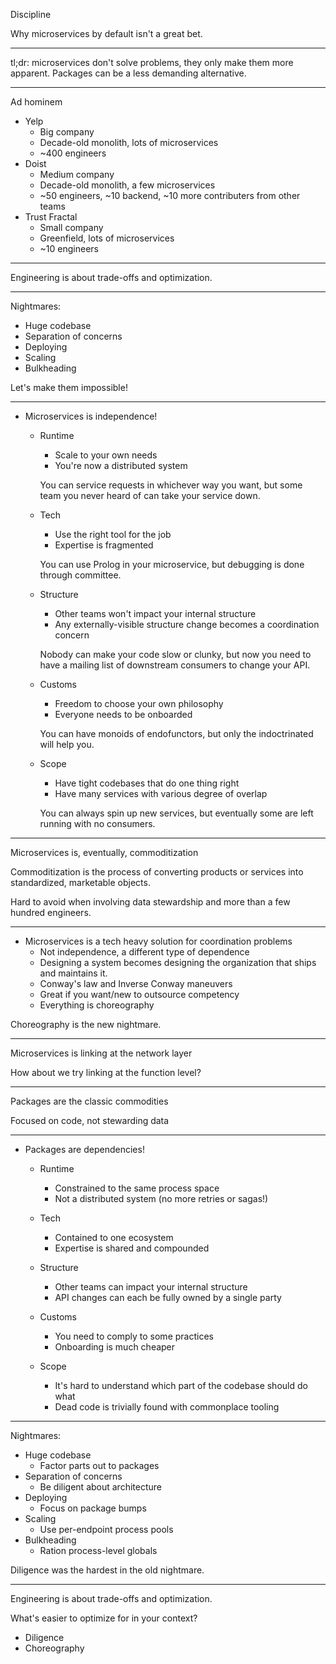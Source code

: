Discipline

Why microservices by default isn't a great bet.

---

tl;dr: microservices don't solve problems, they only make them more apparent. Packages can be a less demanding alternative.

---

Ad hominem

- Yelp
  - Big company
  - Decade-old monolith, lots of microservices
  - ~400 engineers
- Doist
  - Medium company
  - Decade-old monolith, a few microservices
  - ~50 engineers, ~10 backend, ~10 more contributers from other teams
- Trust Fractal
  - Small company
  - Greenfield, lots of microservices
  - ~10 engineers

---

Engineering is about trade-offs and optimization.

---

Nightmares: 
  - Huge codebase
  - Separation of concerns
  - Deploying
  - Scaling
  - Bulkheading

Let's make them impossible!

---

- Microservices is independence!
    - Runtime
      - Scale to your own needs
      - You're now a distributed system
  
      You can service requests in whichever way you want, but some team you never heard of can take your service down.

    - Tech
      - Use the right tool for the job
      - Expertise is fragmented
  
      You can use Prolog in your microservice, but debugging is done through committee.

    - Structure
      - Other teams won't impact your internal structure
      - Any externally-visible structure change becomes a coordination concern

      Nobody can make your code slow or clunky, but now you need to have a mailing list of downstream consumers to change your API.

  - Customs
    - Freedom to choose your own philosophy
    - Everyone needs to be onboarded

    You can have monoids of endofunctors, but only the indoctrinated will help you.

  - Scope
    - Have tight codebases that do one thing right
    - Have many services with various degree of overlap

    You can always spin up new services, but eventually some are left running with no consumers.

---

Microservices is, eventually, commoditization

Commoditization is the process of converting products or services into standardized, marketable objects.

Hard to avoid when involving data stewardship and more than a few hundred engineers.

---

- Microservices is a tech heavy solution for coordination problems
  - Not independence, a different type of dependence
  - Designing a system becomes designing the organization that ships and maintains it.
  - Conway's law and Inverse Conway maneuvers
  - Great if you want/new to outsource competency
  - Everything is choreography

Choreography is the new nightmare.

---

Microservices is linking at the network layer

How about we try linking at the function level?

---

Packages are the classic commodities

Focused on code, not stewarding data

---

- Packages are dependencies!
    - Runtime
      - Constrained to the same process space
      - Not a distributed system (no more retries or sagas!)

    - Tech
      - Contained to one ecosystem
      - Expertise is shared and compounded
  
    - Structure
      - Other teams can impact your internal structure
      - API changes can each be fully owned by a single party

    - Customs
      - You need to comply to some practices
      - Onboarding is much cheaper

    - Scope
      - It's hard to understand which part of the codebase should do what
      - Dead code is trivially found with commonplace tooling

---

Nightmares:
  - Huge codebase
    - Factor parts out to packages
  - Separation of concerns
    - Be diligent about architecture
  - Deploying
    - Focus on package bumps
  - Scaling
    - Use per-endpoint process pools
  - Bulkheading
    - Ration process-level globals

Diligence was the hardest in the old nightmare.

---

Engineering is about trade-offs and optimization.

What's easier to optimize for in your context?
- Diligence
- Choreography